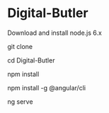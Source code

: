 # Digital-Butler

Download and install node.js 6.x

git clone <this repo>

cd Digital-Butler

npm install

npm install -g @angular/cli

ng serve